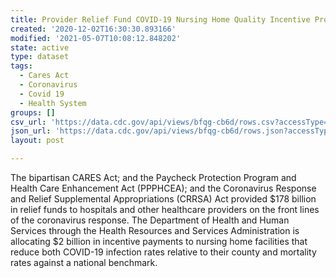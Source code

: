 ```yaml
---
title: Provider Relief Fund COVID-19 Nursing Home Quality Incentive Program
created: '2020-12-02T16:30:30.893166'
modified: '2021-05-07T10:08:12.848202'
state: active
type: dataset
tags:
  - Cares Act
  - Coronavirus
  - Covid 19
  - Health System
groups: []
csv_url: 'https://data.cdc.gov/api/views/bfqg-cb6d/rows.csv?accessType=DOWNLOAD'
json_url: 'https://data.cdc.gov/api/views/bfqg-cb6d/rows.json?accessType=DOWNLOAD'
layout: post

---
```

The bipartisan CARES Act; and the Paycheck Protection Program and Health Care Enhancement Act (PPPHCEA); and the Coronavirus Response and Relief Supplemental Appropriations (CRRSA) Act provided $178 billion in relief funds to hospitals and other healthcare providers on the front lines of the coronavirus response. The Department of Health and Human Services through the Health Resources and Services Administration is allocating $2 billion in incentive payments to nursing home facilities that reduce both COVID-19 infection rates relative to their county and mortality rates against a national benchmark.
